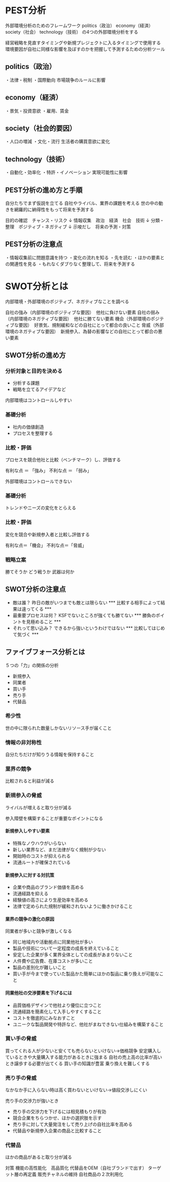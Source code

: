 # PEST分析
外部環境分析のためのフレームワーク
politics（政治） economy（経済） society（社会） technology（技術） の4つの外部環境分析をする

経営戦略を見直すタイミングや新規プレジェクトに入るタイミングで使用する
環境要因が自社に同様な影響を及ぼすのかを把握して予測するための分析ツール

## politics（政治）
・法律・税制
・国際動向
市場競争のルールに影響

## economy（経済）
・景気・投資意欲
・雇用、賃金

## society（社会的要因）
・人口の増減
・文化・流行
生活者の購買意欲に変化

## technology（技術）
・自動化・効率化
・特許・イノベーション
実現可能性に影響

## PEST分析の進め方と手順
自分たちでまず仮説を立てる
自社やライバル、業界の課題を考える
世の中の動きを網羅的に納得性をもって将来を予測する

目的の確認　チャンス・リスク
↓
情報収集　政治　経済　社会　技術
↓
分類・整理　ポジティブ・ネガティブ
↓
示唆だし　将来の予測・対策

## PEST分析の注意点
・情報収集前に問題意識を持つ
・変化の流れを知る
・先を読む
・ほかの要素との関連性を見る
・もれなくダブりなく整理して、将来を予測する

# SWOT分析とは
内部環境・外部環境のポジティブ、ネガティブなことを調べる

自社の強み（内部環境のポジティブな要因）　他社に負けない要素
自社の弱み（内部環境のネガティブな要因）　他社に勝てない要素
機会（外部環境のポジティブな要因）　好景気、規制緩和などの自社にとって都合の良いこと
脅威（外部環境のネガティブな要因）　新規参入、為替の影響などの自社にとって都合の悪い要素

## SWOT分析の進め方
### 分析対象と目的を決める
- 分析する課題
- 戦略を立てるアイデアなど


内部環境はコントロールしやすい

### 基礎分析
- 社内の価値創造
- プロセスを整理する

### 比較・評価
プロセスを競合他社と比較（ベンチマーク）し、評価する

有利な点 ＝ 「強み」
不利な点 ＝ 「弱み」


外部環境はコントロールできない
### 基礎分析
トレンドやニーズの変化をとらえる

### 比較・評価
変化を競合や新規参入者と比較し評価する

有利な点＝「機会」
不利な点＝「脅威」

### 戦略立案
勝てそうか
どう戦うか
武器は何か

## SWOT分析の注意点
- 敵は誰？
昨日の敵がいつまでも敵とは限らない
*** 比較する相手によって結果は違ってくる ***
- 最重要プロセスは何？
KSFでないところが強くても勝てない
*** 勝負のポイントを見極めること ***
- それって思い込み？
できるから強いというわけではない
*** 比較してはじめて気づく ***

## ファイブフォース分析とは
５つの「力」の関係の分析
- 新規参入
- 同業者
- 買い手
- 売り手
- 代替品

### 希少性
世の中に限られた数量しかないリソース手が届くこと

### 情報の非対称性
自分たちだけが知りうる情報を保持すること

### 業界の競争
比較されると利益が減る

### 新規参入の脅威
ライバルが増えると取り分が減る

参入障壁を構築することが重要なポイントになる

#### 新規参入しやすい要素
- 特殊なノウハウがいらない
- 新しい業界など、まだ法律がなく規制が少ない
- 開始時のコストが抑えられる
- 流通ルートが確保されている

#### 新規参入に対する対抗策
- 企業や商品のブランド価値を高める
- 流通経路を抑える
- 経験値の高さにより生産効率を高める
- 法律で定められた規制が緩和されないように働きかけること

#### 業界の競争の激化の原因
同業者が多いと競争が激しくなる
- 同じ地域内や活動拠点に同業他社が多い
- 製品や技術について一定程度の成長を終えていること
- 安定した企業が多く業界全体としての成長があまりないこと
- 人件費や広告費、在庫コストが多いこと
- 製品の差別化が難しいこと
- 買い手が今まで使っていた製品かた簡単にほかの製品に乗り換えが可能なこと

#### 同業他社の交渉要素を下げるには
- 品質価格デザインで他社より優位に立つこと
- 流通経路を簡素化して入手しやすくすること
- コストを徹底的にみなおすこと
- ユニークな製品開発や特許など、他社がまねできない仕組みを構築すること

### 買い手の脅威
買ってくれる人が少ないと安くても売らないといけない→価格競争
安定購入しているときや大量購入する能力があるときに強まる
自社の売上高の比率が高いとき譲歩する必要が出てくる
買い手の知識が豊富
乗り換えを難しくする

### 売り手の脅威
なかなか手に入らない時は高く買わないといけない→値段交渉しにくい

売り手の交渉力が強いとき

- 売り手の交渉力を下げるには相見積もりが有効
- 競合企業をちらつかせ、ほかの選択肢を示す
- 売り手に対して大量発注をして売り上げの自社比率を高める
- 代替品や新規参入企業の商品と比較すること

### 代替品
ほかの商品があると取り分が減る

対策
機能の高性能化　高品質化
代替品をOEM（自社ブランドで出す）
ターゲット層の再定義
販売チャネルの維持
自社商品の２次利用化
